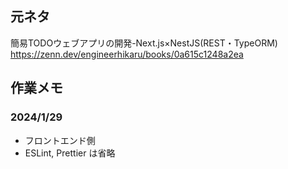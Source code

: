 ## 元ネタ
簡易TODOウェブアプリの開発-Next.js×NestJS(REST・TypeORM)
https://zenn.dev/engineerhikaru/books/0a615c1248a2ea

## 作業メモ
### 2024/1/29
- フロントエンド側
- ESLint, Prettier は省略
